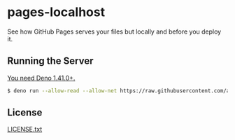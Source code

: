 # pages-localhost

See how GitHub Pages serves your files but locally and before you deploy it.

## Running the Server

[You need Deno 1.41.0+.](https://deno.com/)

```sh
$ deno run --allow-read --allow-net https://raw.githubusercontent.com/apacheli/pages-localhost/master/main.ts [root] [port]
```

## License

[LICENSE.txt](LICENSE.txt)

